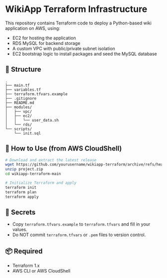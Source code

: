 # WikiApp Terraform Infrastructure

This repository contains Terraform code to deploy a Python-based wiki application on AWS, using:

- EC2 for hosting the application
- RDS MySQL for backend storage
- A custom VPC with public/private subnet isolation
- EC2 bootstrap logic to install packages and seed the MySQL database

## 📁 Structure

```
.
├── main.tf
├── variables.tf
├── terraform.tfvars.example
├── .gitignore
├── README.md
├── modules/
│   ├── vpc/
│   ├── ec2/
│   │   └── user_data.sh
│   └── rds/
└── scripts/
    └── init.sql
```

## 🚀 How to Use (from AWS CloudShell)

```bash
# Download and extract the latest release
wget https://github.com/yourusername/wikiapp-terraform/archive/refs/heads/main.zip -O project.zip
unzip project.zip
cd wikiapp-terraform-main

# Initialize Terraform and apply
terraform init
terraform plan
terraform apply
```

## 🔐 Secrets

- Copy `terraform.tfvars.example` to `terraform.tfvars` and fill in your values.
- Do NOT commit `terraform.tfvars` or `.pem` files to version control.

## 📦 Required

- Terraform 1.x
- AWS CLI or AWS CloudShell